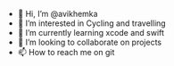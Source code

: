 - 👋 Hi, I’m @avikhemka
- 👀 I’m interested in Cycling and travelling
- 🌱 I’m currently learning xcode and swift
- 💞️ I’m looking to collaborate on projects
- 📫 How to reach me on git

<!---
avikhemka/avikhemka is a ✨ special ✨ repository because its `README.md` (this file) appears on your GitHub profile.
You can click the Preview link to take a look at your changes.
--->
